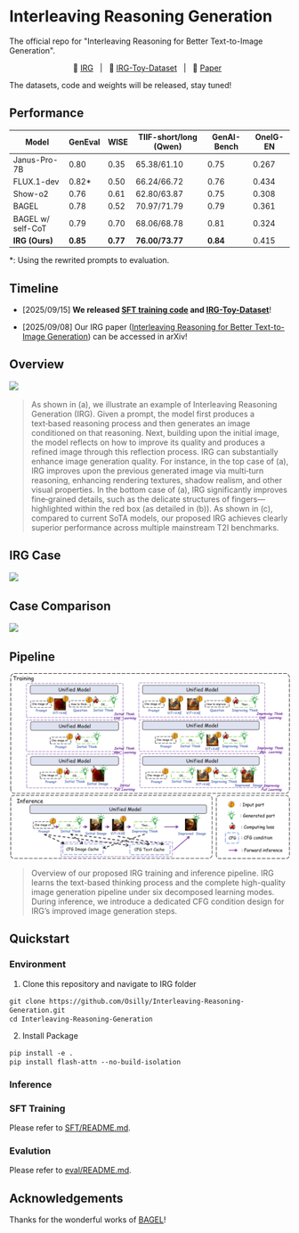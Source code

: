 # Interleaving Reasoning Generation
The official repo for "Interleaving Reasoning for Better Text-to-Image Generation".

<p align="center">
       🤗 <a href="https://github.com/Osilly/Interleaving-Reasoning-Generation">IRG</a>&nbsp&nbsp | &nbsp&nbsp🤗 <a href="https://huggingface.co/datasets/Osilly/IRG-Toy-Dataset">IRG-Toy-Dataset</a>&nbsp&nbsp | &nbsp&nbsp📑 <a href="https://arxiv.org/abs/2509.06945">Paper</a>&nbsp&nbsp
</p>

The datasets, code and weights will be released, stay tuned!

## Performance

| Model             | GenEval  | WISE     | TIIF-short/long (Qwen) | GenAI-Bench | OneIG-EN |
| ----------------- | -------- | -------- | ---------------------- | ----------- | -------- |
| Janus-Pro-7B      | 0.80     | 0.35     | 65.38/61.10            | 0.75        | 0.267    |
| FLUX.1-dev        | 0.82*    | 0.50     | 66.24/66.72            | 0.76        | 0.434    |
| Show-o2           | 0.76     | 0.61     | 62.80/63.87            | 0.75        | 0.308    |
| BAGEL             | 0.78     | 0.52     | 70.97/71.79            | 0.79        | 0.361    |
| BAGEL w/ self-CoT | 0.79     | 0.70     | 68.06/68.78            | 0.81        | 0.324    |
| **IRG (Ours)**    | **0.85** | **0.77** | **76.00/73.77**        | **0.84**    | 0.415    |

*: Using the rewrited prompts to evaluation.

## Timeline

- [2025/09/15] **We released [SFT training code](https://github.com/Osilly/Interleaving-Reasoning-Generation/tree/main/SFT) and [IRG-Toy-Dataset](https://huggingface.co/datasets/Osilly/IRG-Toy-Dataset)**!

- [2025/09/08] Our IRG paper ([Interleaving Reasoning for Better Text-to-Image Generation](https://arxiv.org/abs/2509.06945)) can be accessed in arXiv!

## Overview

![](figs/overview.png)

> As shown in (a), we illustrate an example of Interleaving Reasoning Generation (IRG).  Given a prompt, the model first produces a text‑based reasoning process and then generates an image conditioned on that reasoning. Next, building upon the initial image, the model reflects on how to improve its quality and produces a refined image through this reflection process. IRG can substantially enhance image generation quality.  For instance, in the top case of (a), IRG improves upon the previous generated image via multi‑turn reasoning, enhancing rendering textures, shadow realism, and other visual properties.  In the bottom case of (a), IRG significantly improves fine‑grained details, such as the delicate structures of fingers—highlighted within the red box (as detailed in (b)). As shown in (c), compared to current SoTA models, our proposed IRG achieves clearly superior performance across multiple mainstream T2I benchmarks.

## IRG Case

![](figs/big_case.png)

## Case Comparison 

![](figs/compare.png)

## Pipeline

![](figs/pipeline.png)

> Overview of our proposed IRG training and inference pipeline. IRG learns the text-based thinking process and the complete high-quality image generation pipeline under six decomposed learning modes. During inference, we introduce a dedicated CFG condition design for IRG’s improved image generation steps. 

## Quickstart

### Environment

1. Clone this repository and navigate to IRG folder

```
git clone https://github.com/Osilly/Interleaving-Reasoning-Generation.git
cd Interleaving-Reasoning-Generation
```

2. Install Package

```
pip install -e .
pip install flash-attn --no-build-isolation
```

### Inference

### SFT Training

Please refer to [SFT/README.md](https://github.com/Osilly/Interleaving-Reasoning-Generation/blob/main/SFT/README.md).

### Evalution

Please refer to [eval/README.md](https://github.com/Osilly/Interleaving-Reasoning-Generation/blob/main/eval/README.md).

## Acknowledgements

Thanks for the wonderful works of [BAGEL](https://github.com/bytedance-seed/BAGEL)!
